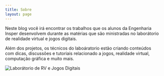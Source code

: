 ```yaml
---
title: Sobre
layout: page
---
```


Neste blog você irá encontrar os trabalhos que os alunos da Engenharia Insper desenvolvem durante as matérias que são ministradas no laborátorio de realidade virtual e jogos digitais.

Além dos projetos, os técnicos do laboáratorio estão criando conteúdos com dicas, discussões e tutoriais relacionado a jogos, realidade virtual, computação gráfica e muito mais.

![Laborátorio de RV e Jogos Digitais](/assets/img/labrv.JPG)
